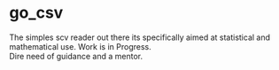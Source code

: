 # go_csv
The simples scv reader out there its specifically aimed at statistical and mathematical use. Work is in Progress.<br>
Dire need of guidance and a mentor. 


